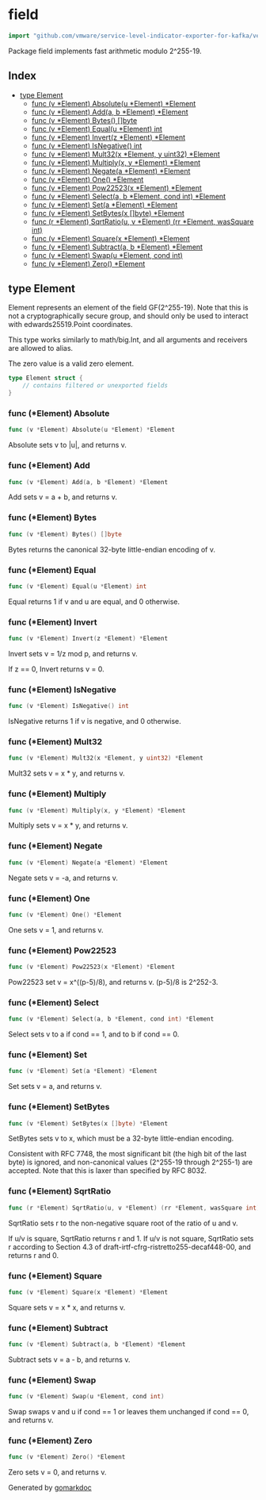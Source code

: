 <!-- Code generated by gomarkdoc. DO NOT EDIT -->

# field

```go
import "github.com/vmware/service-level-indicator-exporter-for-kafka/vendor/golang.org/x/crypto/curve25519/internal/field"
```

Package field implements fast arithmetic modulo 2^255\-19.

## Index

- [type Element](<#type-element>)
  - [func (v *Element) Absolute(u *Element) *Element](<#func-element-absolute>)
  - [func (v *Element) Add(a, b *Element) *Element](<#func-element-add>)
  - [func (v *Element) Bytes() []byte](<#func-element-bytes>)
  - [func (v *Element) Equal(u *Element) int](<#func-element-equal>)
  - [func (v *Element) Invert(z *Element) *Element](<#func-element-invert>)
  - [func (v *Element) IsNegative() int](<#func-element-isnegative>)
  - [func (v *Element) Mult32(x *Element, y uint32) *Element](<#func-element-mult32>)
  - [func (v *Element) Multiply(x, y *Element) *Element](<#func-element-multiply>)
  - [func (v *Element) Negate(a *Element) *Element](<#func-element-negate>)
  - [func (v *Element) One() *Element](<#func-element-one>)
  - [func (v *Element) Pow22523(x *Element) *Element](<#func-element-pow22523>)
  - [func (v *Element) Select(a, b *Element, cond int) *Element](<#func-element-select>)
  - [func (v *Element) Set(a *Element) *Element](<#func-element-set>)
  - [func (v *Element) SetBytes(x []byte) *Element](<#func-element-setbytes>)
  - [func (r *Element) SqrtRatio(u, v *Element) (rr *Element, wasSquare int)](<#func-element-sqrtratio>)
  - [func (v *Element) Square(x *Element) *Element](<#func-element-square>)
  - [func (v *Element) Subtract(a, b *Element) *Element](<#func-element-subtract>)
  - [func (v *Element) Swap(u *Element, cond int)](<#func-element-swap>)
  - [func (v *Element) Zero() *Element](<#func-element-zero>)


## type Element

Element represents an element of the field GF\(2^255\-19\). Note that this is not a cryptographically secure group, and should only be used to interact with edwards25519.Point coordinates.

This type works similarly to math/big.Int, and all arguments and receivers are allowed to alias.

The zero value is a valid zero element.

```go
type Element struct {
    // contains filtered or unexported fields
}
```

### func \(\*Element\) Absolute

```go
func (v *Element) Absolute(u *Element) *Element
```

Absolute sets v to |u|, and returns v.

### func \(\*Element\) Add

```go
func (v *Element) Add(a, b *Element) *Element
```

Add sets v = a \+ b, and returns v.

### func \(\*Element\) Bytes

```go
func (v *Element) Bytes() []byte
```

Bytes returns the canonical 32\-byte little\-endian encoding of v.

### func \(\*Element\) Equal

```go
func (v *Element) Equal(u *Element) int
```

Equal returns 1 if v and u are equal, and 0 otherwise.

### func \(\*Element\) Invert

```go
func (v *Element) Invert(z *Element) *Element
```

Invert sets v = 1/z mod p, and returns v.

If z == 0, Invert returns v = 0.

### func \(\*Element\) IsNegative

```go
func (v *Element) IsNegative() int
```

IsNegative returns 1 if v is negative, and 0 otherwise.

### func \(\*Element\) Mult32

```go
func (v *Element) Mult32(x *Element, y uint32) *Element
```

Mult32 sets v = x \* y, and returns v.

### func \(\*Element\) Multiply

```go
func (v *Element) Multiply(x, y *Element) *Element
```

Multiply sets v = x \* y, and returns v.

### func \(\*Element\) Negate

```go
func (v *Element) Negate(a *Element) *Element
```

Negate sets v = \-a, and returns v.

### func \(\*Element\) One

```go
func (v *Element) One() *Element
```

One sets v = 1, and returns v.

### func \(\*Element\) Pow22523

```go
func (v *Element) Pow22523(x *Element) *Element
```

Pow22523 set v = x^\(\(p\-5\)/8\), and returns v. \(p\-5\)/8 is 2^252\-3.

### func \(\*Element\) Select

```go
func (v *Element) Select(a, b *Element, cond int) *Element
```

Select sets v to a if cond == 1, and to b if cond == 0.

### func \(\*Element\) Set

```go
func (v *Element) Set(a *Element) *Element
```

Set sets v = a, and returns v.

### func \(\*Element\) SetBytes

```go
func (v *Element) SetBytes(x []byte) *Element
```

SetBytes sets v to x, which must be a 32\-byte little\-endian encoding.

Consistent with RFC 7748, the most significant bit \(the high bit of the last byte\) is ignored, and non\-canonical values \(2^255\-19 through 2^255\-1\) are accepted. Note that this is laxer than specified by RFC 8032.

### func \(\*Element\) SqrtRatio

```go
func (r *Element) SqrtRatio(u, v *Element) (rr *Element, wasSquare int)
```

SqrtRatio sets r to the non\-negative square root of the ratio of u and v.

If u/v is square, SqrtRatio returns r and 1. If u/v is not square, SqrtRatio sets r according to Section 4.3 of draft\-irtf\-cfrg\-ristretto255\-decaf448\-00, and returns r and 0.

### func \(\*Element\) Square

```go
func (v *Element) Square(x *Element) *Element
```

Square sets v = x \* x, and returns v.

### func \(\*Element\) Subtract

```go
func (v *Element) Subtract(a, b *Element) *Element
```

Subtract sets v = a \- b, and returns v.

### func \(\*Element\) Swap

```go
func (v *Element) Swap(u *Element, cond int)
```

Swap swaps v and u if cond == 1 or leaves them unchanged if cond == 0, and returns v.

### func \(\*Element\) Zero

```go
func (v *Element) Zero() *Element
```

Zero sets v = 0, and returns v.



Generated by [gomarkdoc](<https://github.com/princjef/gomarkdoc>)
